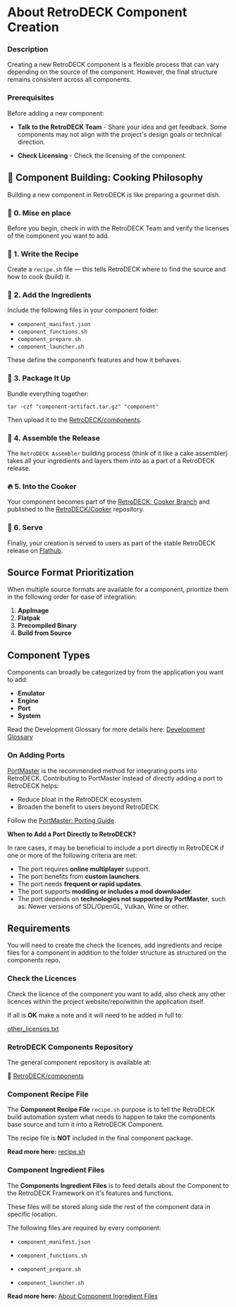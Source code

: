 # About RetroDECK Component Creation

### Description

Creating a new RetroDECK component is a flexible process that can vary depending on the source of the component. However, the final structure remains consistent across all components.

### Prerequisites 

Before adding a new component:

- **Talk to the RetroDECK Team** - Share your idea and get feedback. Some components may not align with the project's design goals or technical direction.

- **Check Licensing** - Check the licensing of the component.


## 🍳 Component Building: Cooking Philosophy

Building a new component in RetroDECK is like preparing a gourmet dish. 

### 🥄 0. Mise en place

Before you begin, check in with the RetroDECK Team and verify the licenses of the component you want to add.

### 📜 1. Write the Recipe

Create a `recipe.sh` file — this tells RetroDECK where to find the source and how to cook (build) it.

### 🧂 2. Add the Ingredients

Include the following files in your component folder:

- `component_manifest.json`
- `component_functions.sh`
- `component_prepare.sh`
- `component_launcher.sh`

These define the component’s features and how it behaves.

### 🍲 3. Package It Up

Bundle everything together:

```
tar -czf "component-artifact.tar.gz" "component"
```

Then upload it to the [RetroDECK/components](https://github.com/RetroDECK/components).

### 🎂 4. Assemble the Release

The `RetroDECK Assembler` building process (think of it like a cake assembler) takes all your ingredients and layers them into as a part of a RetroDECK release.

### 🔥 5. Into the Cooker

Your component becomes part of the [RetroDECK: Cooker Branch](https://github.com/RetroDECK/RetroDECK/tree/cooker) and published to the [RetroDECK/Cooker](https://github.com/RetroDECK/Cooker) repository.

### 🍝 6. Serve

Finally, your creation is served to users as part of the stable RetroDECK release on [Flathub](https://flathub.org/apps/net.retrodeck.retrodeck).

## Source Format Prioritization

When multiple source formats are available for a component, prioritize them in the following order for ease of integration:

1. **AppImage**
2. **Flatpak**
3. **Precompiled Binary**
4. **Build from Source**

## Component Types

Components can broadly be categorized by from the application you want to add:

- **Emulator**
- **Engine**
- **Port**
- **System**

Read the Development Glossary for more details here: [Development Glossary](../development-glossary.md) 

### On Adding Ports

[PortMaster](https://portmaster.games/) is the recommended method for integrating ports into RetroDECK. Contributing to PortMaster instead of directly adding a port to RetroDECK helps:

- Reduce bloat in the RetroDECK ecosystem.
- Broaden the benefit to users beyond RetroDECK.

Follow the [PortMaster: Porting Guide](https://portmaster.games/porting.html).

**When to Add a Port Directly to RetroDECK?**

In rare cases, it may be beneficial to include a port directly in RetroDECK if one or more of the following criteria are met:

- The port requires **online multiplayer** support.
- The port benefits from **custom launchers**.
- The port needs **frequent or rapid updates**.
- The port supports **modding or includes a mod downloader**.
- The port depends on **technologies not supported by PortMaster**, such as: Newer versions of SDL/OpenGL, Vulkan, Wine or other.

## Requirements

You will need to create the check the licences, add ingredients and recipe files for a component in addition to the folder structure as structured on the components repo.

### Check the Licences

Check the licence of the component you want to add, also check any other licences within the project website/repo/within the application itself. 

If all is **OK** make a note and it will need to be added in full to:

[other_licenses.txt](https://github.com/RetroDECK/RetroDECK/blob/main/other_licenses.txt) 


### RetroDECK Components Repository

The general component repository is available at:

🔗 [RetroDECK/components](https://github.com/RetroDECK/components)

### Component Recipe File

The **Component Recipe File** `recipe.sh` purpose is to tell the RetroDECK build automation system what needs to happen to take the components base source and turn it into a RetroDECK Component.

The recipe file is **NOT** included in the final component package. 

**Read more here:** [recipe.sh](component-recipe.md)

### Component Ingredient Files

The **Components Ingredient Files** is to feed details about the Component to the RetroDECK Framework on it's features and functions.

These files will be stored along side the rest of the component data in specific location.

The following files are required by every component:

- `component_manifest.json`

- `component_functions.sh` 

- `component_prepare.sh`

- `component_launcher.sh`

**Read more here:** [About Component Ingredient Files](about-component-ingredient-files.md)
